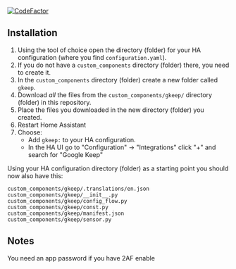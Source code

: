 [![CodeFactor](https://www.codefactor.io/repository/github/blueblueblob/gkeep/badge)](https://www.codefactor.io/repository/github/blueblueblob/gkeep)




## Installation

1. Using the tool of choice open the directory (folder) for your HA configuration (where you find `configuration.yaml`).
2. If you do not have a `custom_components` directory (folder) there, you need to create it.
3. In the `custom_components` directory (folder) create a new folder called `gkeep`.
4. Download _all_ the files from the `custom_components/gkeep/` directory (folder) in this repository.
5. Place the files you downloaded in the new directory (folder) you created.
6. Restart Home Assistant
7. Choose:
   - Add `gkeep:` to your HA configuration.
   - In the HA UI go to "Configuration" -> "Integrations" click "+" and search for "Google Keep"

Using your HA configuration directory (folder) as a starting point you should now also have this:

```text
custom_components/gkeep/.translations/en.json
custom_components/gkeep/__init__.py
custom_components/gkeep/config_flow.py
custom_components/gkeep/const.py
custom_components/gkeep/manifest.json
custom_components/gkeep/sensor.py
```

## Notes
You need an app password if you have 2AF enable